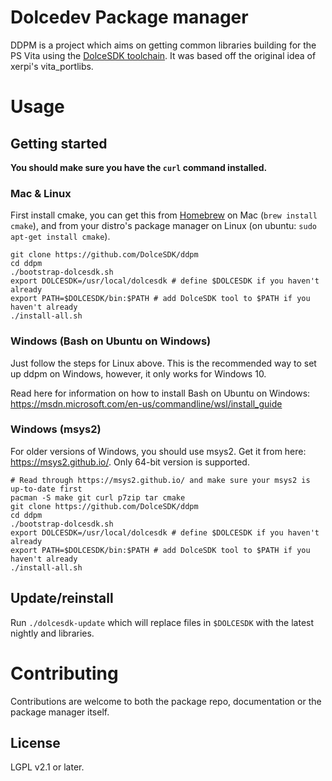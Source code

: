Dolcedev Package manager
========================

DDPM is a project which aims on getting common libraries building for the PS Vita using the
[DolceSDK toolchain](https://github.com/DolceSDK). It was based off the original idea of xerpi's
vita\_portlibs.


Usage
=====

Getting started
---------------

**You should make sure you have the `curl` command installed.**

### Mac & Linux
First install cmake, you can get this from [Homebrew](http://brew.sh) on Mac (`brew install cmake`),
and from your distro's package manager on Linux (on ubuntu: `sudo apt-get install cmake`).

```shell
git clone https://github.com/DolceSDK/ddpm
cd ddpm
./bootstrap-dolcesdk.sh
export DOLCESDK=/usr/local/dolcesdk # define $DOLCESDK if you haven't already
export PATH=$DOLCESDK/bin:$PATH # add DolceSDK tool to $PATH if you haven't already
./install-all.sh
```

### Windows (Bash on Ubuntu on Windows)

Just follow the steps for Linux above. This is the recommended way to set up ddpm on Windows, however, it only works for Windows 10.

Read here for information on how to install Bash on Ubuntu on Windows: https://msdn.microsoft.com/en-us/commandline/wsl/install_guide

### Windows (msys2)

For older versions of Windows, you should use msys2. Get it from here: https://msys2.github.io/. Only 64-bit version is supported.

```shell
# Read through https://msys2.github.io/ and make sure your msys2 is up-to-date first
pacman -S make git curl p7zip tar cmake
git clone https://github.com/DolceSDK/ddpm
cd ddpm
./bootstrap-dolcesdk.sh
export DOLCESDK=/usr/local/dolcesdk # define $DOLCESDK if you haven't already
export PATH=$DOLCESDK/bin:$PATH # add DolceSDK tool to $PATH if you haven't already
./install-all.sh
```

Update/reinstall
----------------

Run `./dolcesdk-update` which will replace files in `$DOLCESDK` with the latest nightly and libraries.


Contributing
============

Contributions are welcome to both the package repo, documentation or the package manager itself.

License
-------
LGPL v2.1 or later.
